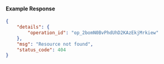 <!-- Code generated for API Clients. DO NOT EDIT. -->

#### Example Response

```json
{
	"details": {
		"operation_id": "op_2bomN0BvPhdUhD2KAzEkjMrkiew"
	},
	"msg": "Resource not found",
	"status_code": 404
}
```

